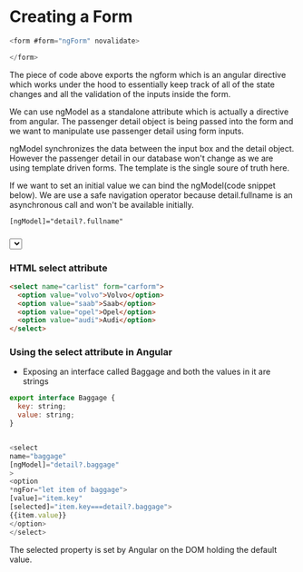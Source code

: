 # Creating a Form

```javascript
<form #form="ngForm" novalidate>

</form>
```

The piece of code above exports the ngform which is an angular directive which works under the hood to essentially keep track of all of the state changes and all the validation of the inputs inside the form.

We can use ngModel as a standalone attribute which is actually a directive from angular.
The passenger detail object is being passed into the form and we want to manipulate use passenger detail using form inputs.

ngModel synchronizes the data between the input box and the detail object. However the passenger detail in our database won't change as we are using template driven forms. The template is the single soure of truth here.

If we want to set an initial value we can bind the ngModel(code snippet below). We are use a safe navigation operator because detail.fullname is an asynchronous call and won't be available initially.

```
[ngModel]="detail?.fullname"
```

### <select> option rendering and ngValue

### HTML select attribute

```html
<select name="carlist" form="carform">
  <option value="volvo">Volvo</option>
  <option value="saab">Saab</option>
  <option value="opel">Opel</option>
  <option value="audi">Audi</option>
</select>
```

### Using the select attribute in Angular

- Exposing an interface called Baggage and both the values in
  it are strings

```javascript
export interface Baggage {
  key: string;
  value: string;
}
```

```javascript

<select
name="baggage"
[ngModel]="detail?.baggage"
>
<option
*ngFor="let item of baggage">
[value]="item.key"
[selected]="item.key===detail?.baggage">
{{item.value}}
</option>
</select>

```

The selected property is set by Angular on the DOM holding the default value.


